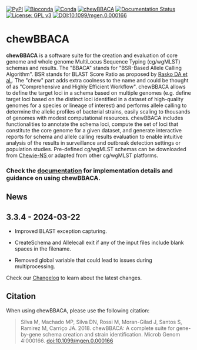 
[![PyPI](https://img.shields.io/badge/Install%20with-PyPI-blue)](https://pypi.org/project/chewBBACA/#description)
[![Bioconda](https://img.shields.io/badge/Install%20with-bioconda-green)](https://anaconda.org/bioconda/chewbbaca)
[![Conda](https://img.shields.io/conda/dn/bioconda/chewbbaca?color=green)](https://anaconda.org/bioconda/chewbbaca)
[![chewBBACA](https://github.com/B-UMMI/chewBBACA/workflows/chewbbaca/badge.svg)](https://github.com/B-UMMI/chewBBACA/actions?query=workflow%3Achewbbaca)
[![Documentation Status](https://readthedocs.org/projects/chewbbaca/badge/?version=latest)](https://chewbbaca.readthedocs.io/en/latest/?badge=latest)
[![License: GPL v3](https://img.shields.io/github/license/B-UMMI/chewBBACA)](https://www.gnu.org/licenses/gpl-3.0)
[![DOI:10.1099/mgen.0.000166](https://img.shields.io/badge/DOI-10.1099%2Fmgen.0.000166-blue)](http://mgen.microbiologyresearch.org/content/journal/mgen/10.1099/mgen.0.000166)

# chewBBACA

**chewBBACA** is a software suite for the creation and evaluation of core genome and whole genome MultiLocus Sequence 
Typing (cg/wgMLST) schemas and results. The "BBACA" stands for "BSR-Based Allele Calling Algorithm". BSR stands for 
BLAST Score Ratio as proposed by [Rasko DA et al.](http://bmcbioinformatics.biomedcentral.com/articles/10.1186/1471-2105-6-2). The "chew" part adds extra coolness to the name and could be thought of as "Comprehensive and Highly Efficient Workflow". chewBBACA allows to define the target loci in a schema based on multiple genomes (e.g. define target loci based on the distinct loci identified in a dataset of high-quality genomes for a species or lineage of interest) and performs allele calling to determine the allelic profiles of bacterial strains, easily scaling to thousands of genomes with modest computational resources. chewBBACA includes functionalities to annotate the schema loci, compute the set of loci that constitute the core genome for a given dataset, and generate interactive reports for schema and allele calling results evaluation to enable intuitive analysis of the results in surveillance and outbreak detection settings or population studies. Pre-defined cg/wgMLST schemas can be downloaded from [Chewie-NS ](https://chewbbaca.online/) or adapted from other cg/wgMLST platforms.

### Check the [documentation](https://chewbbaca.readthedocs.io/en/latest/index.html) for implementation details and guidance on using chewBBACA.

## News

## 3.3.4 - 2024-03-22

- Improved BLAST exception capturing.

- CreateSchema and Allelecall exit if any of the input files include blank spaces in the filename.

- Removed global variable that could lead to issues during multiprocessing.

Check our [Changelog](https://github.com/B-UMMI/chewBBACA/blob/master/CHANGELOG.md) to learn about the latest changes.

## Citation

When using chewBBACA, please use the following citation:

> Silva M, Machado MP, Silva DN, Rossi M, Moran-Gilad J, Santos S, Ramirez M, Carriço JA. 2018. chewBBACA: A complete suite for gene-by-gene schema creation and strain identification. Microb Genom 4:000166. [doi:10.1099/mgen.0.000166](doi:10.1099/mgen.0.000166)
